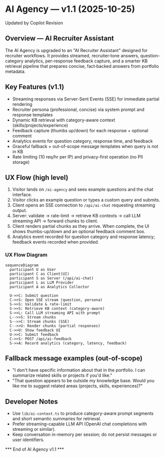 # AI Agency — v1.1 (2025-10-25)

Updated by Copilot Revision

## Overview — AI Recruiter Assistant
The AI Agency is upgraded to an "AI Recruiter Assistant" designed for recruiter workflows. It provides streamed, recruiter‑tone answers, question-category analytics, per-response feedback capture, and a smarter KB retrieval pipeline that prepares concise, fact‑backed answers from portfolio metadata.

## Key Features (v1.1)
- Streaming responses via Server-Sent Events (SSE) for immediate partial rendering
- Recruiter persona (professional, concise) via system prompt and response templates
- Dynamic KB retrieval with category-aware context (skills/projects/experience)
- Feedback capture (thumbs up/down) for each response + optional comment
- Analytics events for question category, response time, and feedback
- Graceful fallback + out-of-scope message templates when query is not in KB
- Rate limiting (10 req/hr per IP) and privacy-first operation (no PII storage)

## UX Flow (high level)
1. Visitor lands on `/ai-agency` and sees example questions and the chat interface.
2. Visitor clicks an example question or types a custom query and submits.
3. Client opens an SSE connection to `/api/ai-chat` requesting streaming output.
4. Server: validate -> rate-limit -> retrieve KB contexts -> call LLM streaming API -> forward chunks to client.
5. Client renders partial chunks as they arrive. When complete, the UI shows thumbs-up/down and an optional feedback comment box.
6. Analytics event recorded for question category and response latency; feedback events recorded when provided.

### UX Flow Diagram
```mermaid
sequenceDiagram
  participant U as User
  participant C as Client(UI)
  participant S as Server (/api/ai-chat)
  participant L as LLM Provider
  participant A as Analytics Collector

  U->>C: Submit question
  C->>S: Open SSE stream (question, persona)
  S->>S: Validate & rate-limit
  S->>S: Retrieve KB context (category-aware)
  S->>L: Call LLM streaming API with prompt
  L-->>S: Stream chunks
  S-->>C: Stream chunks (SSE)
  C-->>U: Render chunks (partial responses)
  C->>U: Show feedback UI
  U->>C: Submit feedback
  C->>S: POST /api/ai-feedback
  S->>A: Record analytics (category, latency, feedback)
```

## Fallback message examples (out-of-scope)
- "I don't have specific information about that in the portfolio. I can summarize related skills or projects if you'd like."
- "That question appears to be outside my knowledge base. Would you like me to suggest related areas (projects, skills, experiences)?"

## Developer Notes
- Use `lib/ai-context.ts` to produce category-aware prompt segments and short semantic summaries for retrieval.
- Prefer streaming-capable LLM API (OpenAI chat completions with streaming or similar).
- Keep conversation in-memory per session; do not persist messages or user identifiers.

*** End of AI Agency v1.1 ***